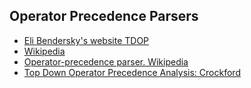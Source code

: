 ## Operator Precedence Parsers 
* [ Eli Bendersky's website TDOP](http://eli.thegreenplace.net/2010/01/02/top-down-operator-precedence-parsing)
* [Wikipedia](https://en.wikipedia.org/wiki/Pratt_parser)
* [Operator-precedence parser. Wikipedia](https://en.wikipedia.org/wiki/Operator-precedence_parser)
* [Top Down Operator Precedence Analysis: Crockford](tdop.md)
